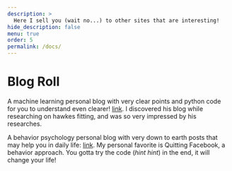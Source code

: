 ```yaml
---
description: >
  Here I sell you (wait no...) to other sites that are interesting!
hide_description: false
menu: true
order: 5
permalink: /docs/
---
```


# Blog Roll
A machine learning personal blog with very clear points and python code for you to understand even clearer! [link](https://stmorse.github.io/blog.html). I discovered his blog while researching on hawkes fitting, and was so very impressed by his researches.

A behavior psychology personal blog with very down to earth posts that may help you in daily life: [link](https://johnhenryp.com/). My personal favorite is Quitting Facebook, a behavior approach. You gotta try the code (*hint hint*) in the end, it will change your life!





